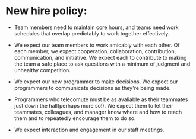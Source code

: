 







# New hire policy:

* Team members need to maintain core hours, and teams need work schedules that overlap predictably to work together effectively.

* We expect our team members to work amicably with each other. Of each member, we expect cooperation, collaboration, contribution, communication, and initiative. We expect each to contribute to making the team a safe place to ask questions with a minimum of judgment and unhealthy competition.

* We expect our new programmer to make decisions. We expect our programmers to communicate decisions as they're being made.

* Programmers who telecomute must be as avaliable as their teammates just down the hall(perhaps more so!). We expect them to let their teammates, colleagues, and manager know where and how to reach them and to repeatedly encourage them to do so.

* We expect interaction and engagement in our staff meetings.

